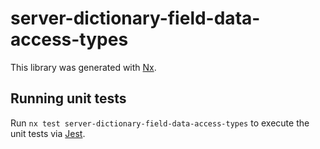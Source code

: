 # server-dictionary-field-data-access-types

This library was generated with [Nx](https://nx.dev).

## Running unit tests

Run `nx test server-dictionary-field-data-access-types` to execute the unit tests via [Jest](https://jestjs.io).
